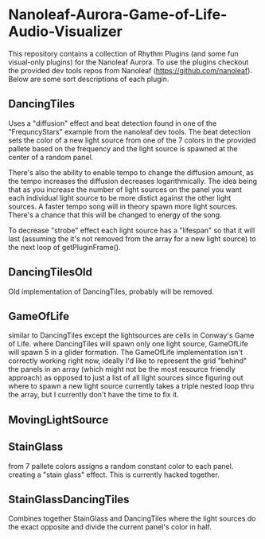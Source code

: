 # Nanoleaf-Aurora-Game-of-Life-Audio-Visualizer
  This repository contains a collection of Rhythm Plugins (and some fun visual-only plugins) for the Nanoleaf Aurora. To use the plugins checkout the provided dev tools repos from Nanoleaf (https://github.com/nanoleaf). Below are some sort descriptions of each plugin.

## DancingTiles
  Uses a "diffusion" effect and beat detection found in one of the "FrequncyStars" example from the nanoleaf dev tools. The beat detection sets the color of a new light source from one of the 7 colors in the provided pallete based on the frequency and the light source is spawned at the center of a random panel.

  There's also the ability to enable tempo to change the diffusion amount, as the tempo increases the diffusion decreases logarithmically. The idea being that as you increase the number of light sources on the panel you want each individual light source to be more distict against the other light sources. A faster tempo song will in theory spawn more light sources. There's a chance that this will be changed to energy of the song.
  
  To decrease "strobe" effect each light source has a "lifespan" so that it will last (assuming the it's not removed from the array for a new light source) to the next loop of getPluginFrame().

## DancingTilesOld
  Old implementation of DancingTiles, probably will be removed.

## GameOfLife
  similar to DancingTiles except the lightsources are cells in Conway's Game of Life. where DancingTiles will spawn only one light source, GameOfLife will spawn 5 in a glider formation. The GameOfLife implementation isn't correctly working right now, ideally I'd like to represent the grid "behind" the panels in an array (which might not be the most resource friendly approach) as opposed to just a list of all light sources since figuring out where to spawn a new light source currently takes a triple nested loop thru the array, but I currently don't have the time to fix it.

## MovingLightSource

## StainGlass
  from 7 pallete colors assigns a random constant color to each panel. creating a "stain glass" effect. This is currently hacked together.

## StainGlassDancingTiles
  Combines together StainGlass and DancingTiles where the light sources do the exact opposite and divide the current panel's color in half.

